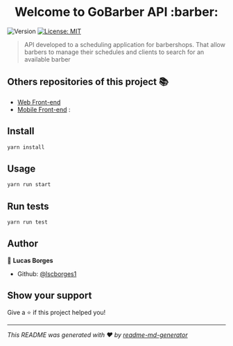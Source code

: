 <h1 align="center">Welcome to GoBarber API :barber:</h1>
<p>
  <img alt="Version" src="https://img.shields.io/badge/version-1.0.0-blue.svg?cacheSeconds=2592000" />
  <a href="#" target="_blank">
    <img alt="License: MIT" src="https://img.shields.io/badge/License-MIT-yellow.svg" />
  </a>
</p>

> API developed to a scheduling application for barbershops. That allow barbers to manage their schedules and clients to search for an available barber

## Others repositories of this project :books:
* <a href="https://github.com/lscborges1/GoBarber-Mobile">Web Front-end</a>
* <a href="https://github.com/lscborges1/GoBarber-Front-end">Mobile Front-end</a> : 

## Install

```sh
yarn install
```

## Usage

```sh
yarn run start
```

## Run tests

```sh
yarn run test
```

## Author

👤 **Lucas Borges**

* Github: [@lscborges1](https://github.com/lscborges1)

## Show your support

Give a ⭐️ if this project helped you!

***
_This README was generated with ❤️ by [readme-md-generator](https://github.com/kefranabg/readme-md-generator)_
